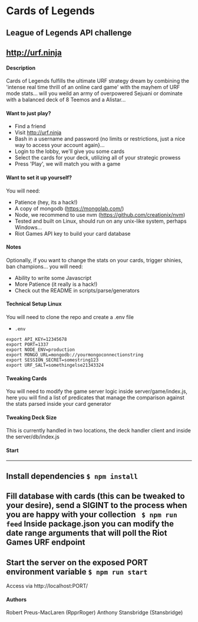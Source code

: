 # Cards of Legends
## League of Legends API challenge
## http://urf.ninja
#### Description
Cards of Legends fulfills the ultimate URF strategy dream by combining the 'intense real time thrill of an online card game' with the mayhem of URF mode stats... will you weild an army of overpowered Sejuani or dominate with a balanced deck of 8 Teemos and a Alistar...

#### Want to just play?
- Find a friend
- Visit http://urf.ninja
- Bash in a username and password (no limits or restrictions, just a nice way to access your account again}...
- Login to the lobby, we'll give you some cards
- Select the cards for your deck,  utilizing all of your strategic prowess
- Press 'Play', we will match you with a game

#### Want to set it up yourself?
You will need:

* Patience (hey, its a hack!)
* A copy of mongodb (https://mongolab.com/)
* Node, we recommend to use nvm (https://github.com/creationix/nvm)
* Tested and built on Linux, should run on any unix-like system, perhaps Windows...
* Riot Games API key to build your card database

#### Notes
Optionally, if you want to change the stats on your cards, trigger shinies, ban champions... you will need:

* Ability to write some Javascript
* More Patience (it really is a hack!)
* Check out the README in scripts/parse/generators

#### Technical Setup Linux
You will need to clone the repo and create a .env file
- ``` .env ```
```
export API_KEY=12345678
export PORT=1337
export NODE_ENV=production
export MONGO_URL=mongodb://yourmongoconnectionstring
export SESSION_SECRET=somestring123
export URF_SALT=somethingelse21343324
```

#### Tweaking Cards

You will need to modify the game server logic inside server/game/index.js, here you will find a list of predicates that manage the comparison against the stats parsed inside your card generator

#### Tweaking Deck Size

This is currently handled in two locations, the deck handler client and inside the server/db/index.js

#### Start

--------------------------
Install dependencies
 ```$ npm install```
--------------------------
Fill database with cards (this can be tweaked to your desire), send a SIGINT to the process when you are happy with your collection
``` $ npm run feed```
Inside package.json you can modify the date range arguments that will poll the Riot Games URF endpoint
--------------------------
Start the server on the exposed PORT environment variable
```$ npm run start```
--------------------------
Access via http://localhost:PORT/

#### Authors
Robert Preus-MacLaren (RpprRoger)
Anthony Stansbridge (Stansbridge) 

